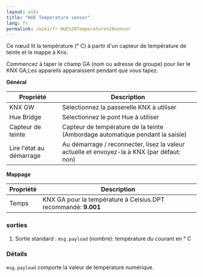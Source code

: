 ```yaml
---
layout: wiki
title: "HUE Temperature sensor"
lang: fr
permalink: /wiki/fr-HUE%20Temperature%20sensor
---
```

Ce nœud lit la température (° C) à partir d'un capteur de température de teinte et le mappe à Knx. 

Commencez à taper le champ GA (nom ou adresse de groupe) pour lier le KNX GA;Les appareils apparaissent pendant que vous tapez.

**Général**

| Propriété | Description |
|-|-|
|KNX GW |Sélectionnez la passerelle KNX à utiliser |
|Hue Bridge |Sélectionnez le pont Hue à utiliser |
|Capteur de teinte |Capteur de température de la teinte (Ambordage automatique pendant la saisie) |
|Lire l'état au démarrage |Au démarrage / reconnecter, lisez la valeur actuelle et envoyez-la à KNX (par défaut: non) |

**Mappage**

| Propriété | Description |
|-|-|
|Temps |KNX GA pour la température à Celsius.DPT recommandé: <b> 9.001 </b> |

### sorties

1. Sortie standard
: `msg.payload` (nombre): température du courant en ° C

### Détails

`msg.payload` comporte la valeur de température numérique.
